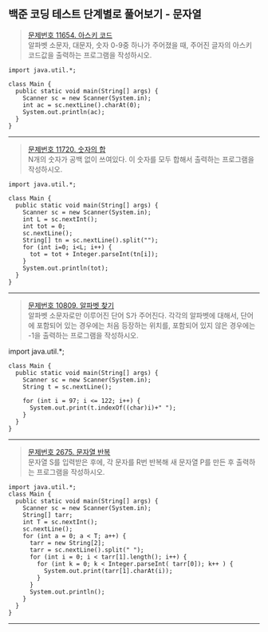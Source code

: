 ## 백준 코딩 테스트 단계별로 풀어보기 - 문자열

>[문제번호 11654. 아스키 코드](https://www.acmicpc.net/problem/11654)   
>알파벳 소문자, 대문자, 숫자 0-9중 하나가 주어졌을 때, 주어진 글자의 아스키 코드값을 출력하는 프로그램을 작성하시오.

    import java.util.*;

    class Main {
      public static void main(String[] args) {                    			
        Scanner sc = new Scanner(System.in);
        int ac = sc.nextLine().charAt(0);
        System.out.println(ac);
      }
    }
---
>[문제번호 11720. 숫자의 합](https://www.acmicpc.net/problem/11720)   
>N개의 숫자가 공백 없이 쓰여있다. 이 숫자를 모두 합해서 출력하는 프로그램을 작성하시오.

    import java.util.*;

    class Main {
      public static void main(String[] args) {                    			
        Scanner sc = new Scanner(System.in);
        int L = sc.nextInt();
        int tot = 0;
        sc.nextLine();
        String[] tn = sc.nextLine().split("");
        for (int i=0; i<L; i++) {
          tot = tot + Integer.parseInt(tn[i]);
        }
        System.out.println(tot);
      }
    }
---
>[문제번호 10809. 알파벳 찾기](https://www.acmicpc.net/problem/10809)   
>알파벳 소문자로만 이루어진 단어 S가 주어진다. 각각의 알파벳에 대해서, 단어에 포함되어 있는 경우에는 처음 등장하는 위치를, 포함되어 있지 않은 경우에는 -1을 출력하는 프로그램을 작성하시오.

import java.util.*;

    class Main {
      public static void main(String[] args) {                    			
        Scanner sc = new Scanner(System.in);
        String t = sc.nextLine();

        for (int i = 97; i <= 122; i++) {
          System.out.print(t.indexOf((char)i)+" ");
        }
      }
    }
---
>[문제번호 2675. 문자열 반복](https://www.acmicpc.net/problem/2675)   
>문자열 S를 입력받은 후에, 각 문자를 R번 반복해 새 문자열 P를 만든 후 출력하는 프로그램을 작성하시오.

    import java.util.*;
    class Main {
      public static void main(String[] args) {                    			
        Scanner sc = new Scanner(System.in);
        String[] tarr;
        int T = sc.nextInt();
        sc.nextLine();
        for (int a = 0; a < T; a++) {
          tarr = new String[2];
          tarr = sc.nextLine().split(" ");
          for (int i = 0; i < tarr[1].length(); i++) {
            for (int k = 0; k < Integer.parseInt( tarr[0]); k++ ) {
              System.out.print(tarr[1].charAt(i));
            }
          }
          System.out.println();
        }
      }
    }
---
